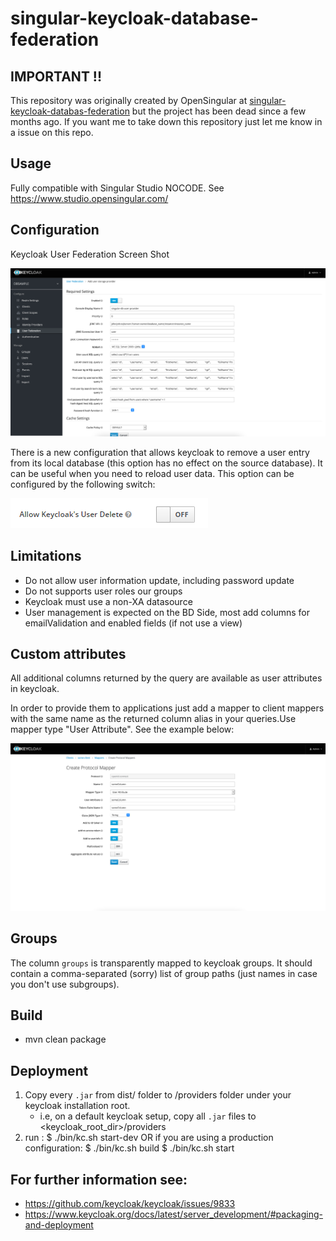 # singular-keycloak-database-federation

## IMPORTANT !!

This repository was originally created by OpenSingular at [singular-keycloak-databas-federation](https://github.com/opensingular/singular-keycloak-database-federationhttps:/) but the project has been dead since a few months ago. If you want me to take down this repository just let me know in a issue on this repo.

## Usage

Fully compatible with Singular Studio NOCODE. See https://www.studio.opensingular.com/

## Configuration

Keycloak User Federation Screen Shot

![Sample Screenshot](screen.png)

There is a new configuration that allows keycloak to remove a user entry from its local database (this option has no effect on the source database). It can be useful when you need to reload user data.
This option can be configured by the following switch:

![Sample Screenshot](deleteuser.png)

## Limitations

- Do not allow user information update, including password update
- Do not supports user roles our groups
- Keycloak must use a non-XA datasource
- User management is expected on the BD Side, most add columns for emailValidation and enabled fields (if not use a view)

## Custom attributes

All additional columns returned by the query are available as user attributes in keycloak.

In order to provide them to applications just add a mapper to client mappers with the same name as the returned column alias in your queries.Use mapper type "User Attribute". See the example below:

![Sample Screenshot 2](screen2.png)

## Groups

The column `groups` is transparently mapped to keycloak groups. It should contain a comma-separated (sorry) list of group paths (just names in case you don't use subgroups).

## Build

- mvn clean package

## Deployment

1) Copy every  `.jar` from dist/ folder  to  /providers folder under your keycloak installation root.
   - i.e, on a default keycloak setup, copy all  `.jar` files to <keycloak_root_dir>/providers
2) run :
   $ ./bin/kc.sh start-dev
   OR if you are using a production configuration:
   $ ./bin/kc.sh build
   $ ./bin/kc.sh start

## For further information see:

- https://github.com/keycloak/keycloak/issues/9833
- https://www.keycloak.org/docs/latest/server_development/#packaging-and-deployment
